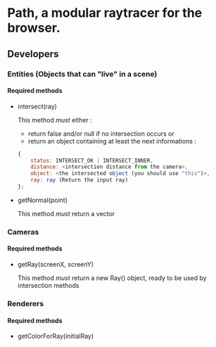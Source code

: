 # Path, a modular raytracer for the browser.

## Developers



### Entities (Objects that can "live" in a scene)

#### Required methods

* intersect(ray)

	This method *must* either :
	* return false and/or null if no intersection occurs or
	* return an object containing at least the next informations :
	```javascript
	{
		status: INTERSECT_OK | INTERSECT_INNER,
		distance: <intersection distance from the camera>,
		object: <the intersected object (you should use "this")>,
		ray: ray (Return the input ray)
	};
	```

* getNormal(point)
	
	This method *must* return a vector 




### Cameras

#### Required methods

* getRay(screenX, screenY)

	This method *must* return a new Ray() object, ready to be used by intersection methods



### Renderers

#### Required methods

* getColorForRay(initialRay)
